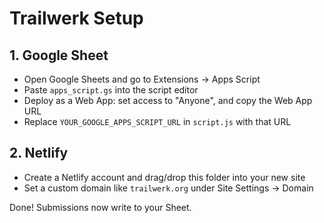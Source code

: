 # Trailwerk Setup

## 1. Google Sheet
- Open Google Sheets and go to Extensions → Apps Script
- Paste `apps_script.gs` into the script editor
- Deploy as a Web App: set access to "Anyone", and copy the Web App URL
- Replace `YOUR_GOOGLE_APPS_SCRIPT_URL` in `script.js` with that URL

## 2. Netlify
- Create a Netlify account and drag/drop this folder into your new site
- Set a custom domain like `trailwerk.org` under Site Settings → Domain

Done! Submissions now write to your Sheet.
